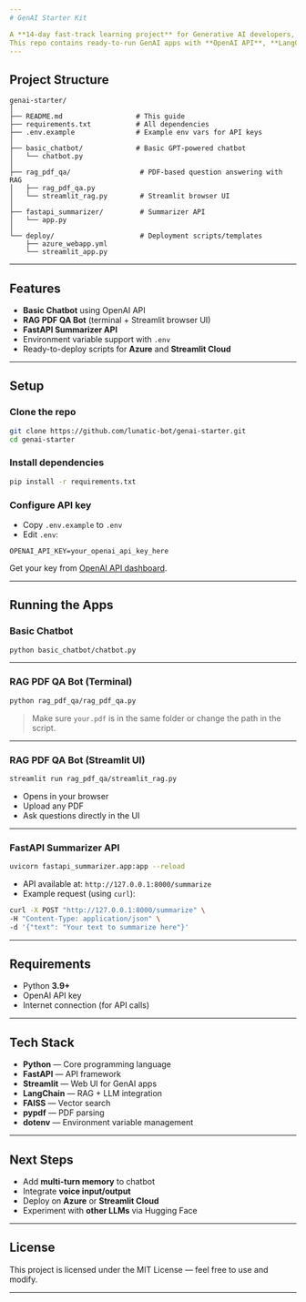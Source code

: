 ```yaml
---
# GenAI Starter Kit

A **14-day fast-track learning project** for Generative AI developers, built for **Python + FastAPI** enthusiasts.
This repo contains ready-to-run GenAI apps with **OpenAI API**, **LangChain**, **RAG**, and **Streamlit UIs**.
---
```


## Project Structure

```
genai-starter/
│
├── README.md                  # This guide
├── requirements.txt           # All dependencies
├── .env.example               # Example env vars for API keys
│
├── basic_chatbot/             # Basic GPT-powered chatbot
│   └── chatbot.py
│
├── rag_pdf_qa/                 # PDF-based question answering with RAG
│   ├── rag_pdf_qa.py
│   └── streamlit_rag.py        # Streamlit browser UI
│
├── fastapi_summarizer/         # Summarizer API
│   └── app.py
│
└── deploy/                     # Deployment scripts/templates
    ├── azure_webapp.yml
    └── streamlit_app.py
```

---

## Features

- **Basic Chatbot** using OpenAI API
- **RAG PDF QA Bot** (terminal + Streamlit browser UI)
- **FastAPI Summarizer API**
- Environment variable support with `.env`
- Ready-to-deploy scripts for **Azure** and **Streamlit Cloud**

---

## Setup

### Clone the repo

```bash
git clone https://github.com/lunatic-bot/genai-starter.git
cd genai-starter
```

### Install dependencies

```bash
pip install -r requirements.txt
```

### Configure API key

- Copy `.env.example` to `.env`
- Edit `.env`:

```
OPENAI_API_KEY=your_openai_api_key_here
```

Get your key from [OpenAI API dashboard](https://platform.openai.com/).

---

## Running the Apps

### **Basic Chatbot**

```bash
python basic_chatbot/chatbot.py
```

---

### **RAG PDF QA Bot (Terminal)**

```bash
python rag_pdf_qa/rag_pdf_qa.py
```

> Make sure `your.pdf` is in the same folder or change the path in the script.

---

### **RAG PDF QA Bot (Streamlit UI)**

```bash
streamlit run rag_pdf_qa/streamlit_rag.py
```

- Opens in your browser
- Upload any PDF
- Ask questions directly in the UI

---

### **FastAPI Summarizer API**

```bash
uvicorn fastapi_summarizer.app:app --reload
```

- API available at: `http://127.0.0.1:8000/summarize`
- Example request (using `curl`):

```bash
curl -X POST "http://127.0.0.1:8000/summarize" \
-H "Content-Type: application/json" \
-d '{"text": "Your text to summarize here"}'
```

---

## Requirements

- Python **3.9+**
- OpenAI API key
- Internet connection (for API calls)

---

## Tech Stack

- **Python** — Core programming language
- **FastAPI** — API framework
- **Streamlit** — Web UI for GenAI apps
- **LangChain** — RAG + LLM integration
- **FAISS** — Vector search
- **pypdf** — PDF parsing
- **dotenv** — Environment variable management

---

## Next Steps

- Add **multi-turn memory** to chatbot
- Integrate **voice input/output**
- Deploy on **Azure** or **Streamlit Cloud**
- Experiment with **other LLMs** via Hugging Face

---

## License

This project is licensed under the MIT License — feel free to use and modify.

---
